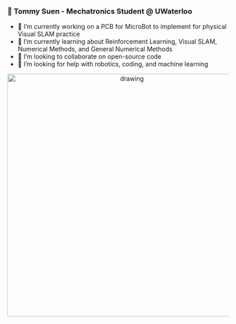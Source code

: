 ### 🤖 Tommy Suen - Mechatronics Student @ UWaterloo

- 🔭 I’m currently working on a PCB for MicroBot to implement for physical Visual SLAM practice
- 🌱 I’m currently learning about Reinforcement Learning, Visual SLAM, Numerical Methods, and General Numerical Methods
- 👯 I’m looking to collaborate on open-source code
- 🤔 I’m looking for help with robotics, coding, and machine learning

<p align="center">
  <img src="https://cdn.hackaday.io/images/3572231528467840499.5bc1c78044db2ebf8290aba9cea67a6e" alt="drawing" width="550"/>
</p>
